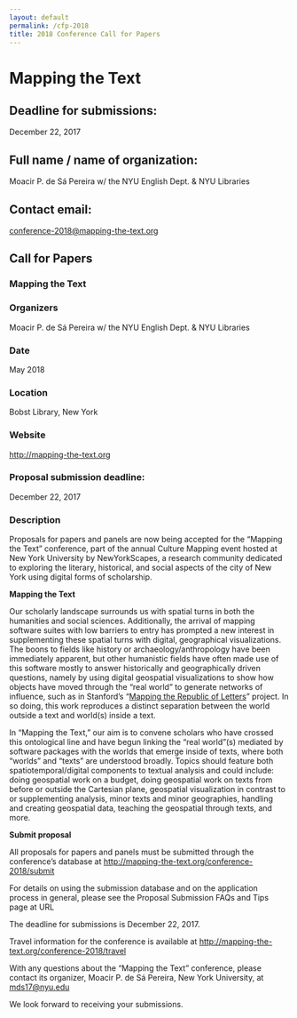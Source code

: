 ```yaml
---
layout: default
permalink: /cfp-2018
title: 2018 Conference Call for Papers
---
```


# Mapping the Text

## Deadline for submissions: 
December 22, 2017

## Full name / name of organization: 

Moacir P. de Sá Pereira w/ the NYU English Dept. & NYU Libraries

## Contact email: 
conference-2018@mapping-the-text.org

## Call for Papers

### **Mapping the Text**

### Organizers

Moacir P. de Sá Pereira w/ the NYU English Dept. & NYU Libraries

### Date

May 2018

### Location

Bobst Library, New York

### Website

http://mapping-the-text.org

### Proposal submission deadline: 

December 22, 2017

### Description

Proposals for papers and panels are now being accepted for the “Mapping the
Text” conference, part of the annual Culture Mapping event hosted at New York
University by NewYorkScapes, a research community dedicated to exploring the
literary, historical, and social aspects of the city of New York using digital
forms of scholarship. 

**Mapping the Text**

Our scholarly landscape surrounds us with spatial turns in both the humanities
and social sciences. Additionally, the arrival of mapping software suites with
low barriers to entry has prompted a new interest in supplementing these
spatial turns with digital, geographical visualizations. The boons to fields
like history or archaeology/anthropology have been immediately apparent, but
other humanistic fields have often made use of this software mostly to answer
historically and geographically driven questions, namely by using digital
geospatial visualizations to show how objects have moved through the “real
world” to generate networks of influence, such as in Stanford’s “[Mapping the
Republic of Letters](http://republicofletters.stanford.edu/)” project. In so
doing, this work reproduces a distinct separation between the world outside a
text and world(s) inside a text.

In “Mapping the Text,” our aim is to convene scholars who have crossed this
ontological line and have begun linking the “real world”(s) mediated by
software packages with the worlds that emerge inside of texts, where both
“worlds” and “texts” are understood broadly. Topics should feature both
spatiotemporal/digital components to textual analysis and could include: doing
geospatial work on a budget, doing geospatial work on texts from before or
outside the Cartesian plane, geospatial visualization in contrast to or
supplementing analysis, minor texts and minor geographies, handling and
creating geospatial data, teaching the geospatial through texts, and more.

**Submit proposal**

All proposals for papers and panels must be submitted through the conference’s
database at http://mapping-the-text.org/conference-2018/submit

For details on using the submission database and on the application
process in general, please see the Proposal Submission FAQs and Tips
page at URL

The deadline for submissions is December 22, 2017.

Travel information for the conference is available at
http://mapping-the-text.org/conference-2018/travel

With any questions about the “Mapping the Text” conference, please contact its
organizer, Moacir P. de Sá Pereira, New York University, at mds17@nyu.edu

We look forward to receiving your submissions.
